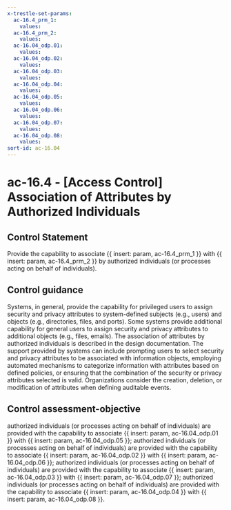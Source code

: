 ```yaml
---
x-trestle-set-params:
  ac-16.4_prm_1:
    values:
  ac-16.4_prm_2:
    values:
  ac-16.04_odp.01:
    values:
  ac-16.04_odp.02:
    values:
  ac-16.04_odp.03:
    values:
  ac-16.04_odp.04:
    values:
  ac-16.04_odp.05:
    values:
  ac-16.04_odp.06:
    values:
  ac-16.04_odp.07:
    values:
  ac-16.04_odp.08:
    values:
sort-id: ac-16.04
---
```


# ac-16.4 - \[Access Control\] Association of Attributes by Authorized Individuals

## Control Statement

Provide the capability to associate {{ insert: param, ac-16.4_prm_1 }} with {{ insert: param, ac-16.4_prm_2 }} by authorized individuals (or processes acting on behalf of individuals).

## Control guidance

Systems, in general, provide the capability for privileged users to assign security and privacy attributes to system-defined subjects (e.g., users) and objects (e.g., directories, files, and ports). Some systems provide additional capability for general users to assign security and privacy attributes to additional objects (e.g., files, emails). The association of attributes by authorized individuals is described in the design documentation. The support provided by systems can include prompting users to select security and privacy attributes to be associated with information objects, employing automated mechanisms to categorize information with attributes based on defined policies, or ensuring that the combination of the security or privacy attributes selected is valid. Organizations consider the creation, deletion, or modification of attributes when defining auditable events.

## Control assessment-objective

authorized individuals (or processes acting on behalf of individuals) are provided with the capability to associate {{ insert: param, ac-16.04_odp.01 }} with {{ insert: param, ac-16.04_odp.05 }};
authorized individuals (or processes acting on behalf of individuals) are provided with the capability to associate {{ insert: param, ac-16.04_odp.02 }} with {{ insert: param, ac-16.04_odp.06 }};
authorized individuals (or processes acting on behalf of individuals) are provided with the capability to associate {{ insert: param, ac-16.04_odp.03 }} with {{ insert: param, ac-16.04_odp.07 }};
authorized individuals (or processes acting on behalf of individuals) are provided with the capability to associate {{ insert: param, ac-16.04_odp.04 }} with {{ insert: param, ac-16.04_odp.08 }}.
